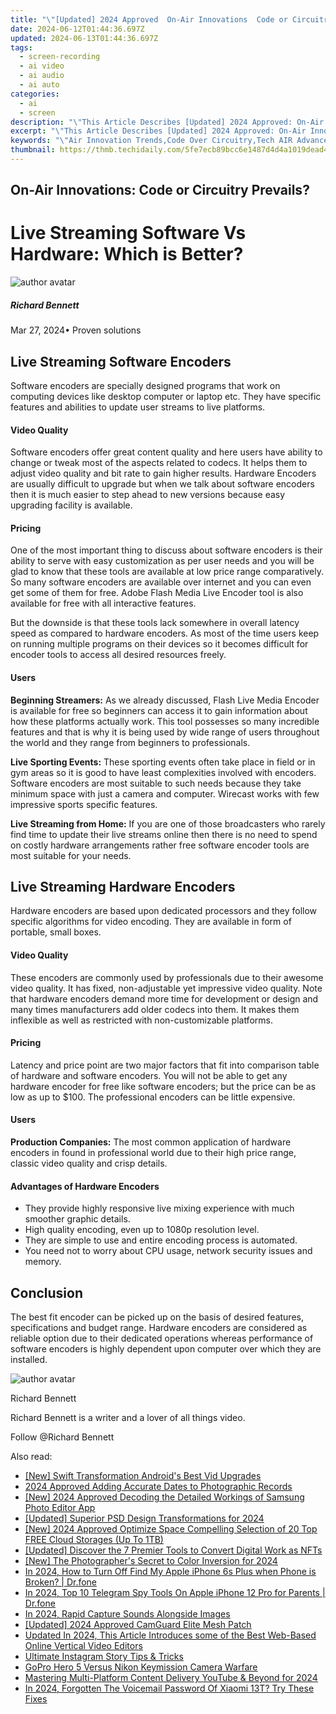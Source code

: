 ```yaml
---
title: "\"[Updated] 2024 Approved  On-Air Innovations  Code or Circuitry Prevails?\""
date: 2024-06-12T01:44:36.697Z
updated: 2024-06-13T01:44:36.697Z
tags: 
  - screen-recording
  - ai video
  - ai audio
  - ai auto
categories: 
  - ai
  - screen
description: "\"This Article Describes [Updated] 2024 Approved: On-Air Innovations: Code or Circuitry Prevails?\""
excerpt: "\"This Article Describes [Updated] 2024 Approved: On-Air Innovations: Code or Circuitry Prevails?\""
keywords: "\"Air Innovation Trends,Code Over Circuitry,Tech AIR Advancements,Circuits vs Codes,Radio Tech Progress,Broadcasting Innovation,On-Air Technology Debate\""
thumbnail: https://thmb.techidaily.com/5fe7ecb89bcc6e1487d4d4a1019dead48cda049eb81dcbc464d7190885cdca32.jpg
---
```


## On-Air Innovations: Code or Circuitry Prevails?

# Live Streaming Software Vs Hardware: Which is Better?

![author avatar](https://images.wondershare.com/filmora/article-images/richard-bennett.jpg)

##### Richard Bennett

 Mar 27, 2024• Proven solutions

## Live Streaming Software Encoders

 Software encoders are specially designed programs that work on computing devices like desktop computer or laptop etc. They have specific features and abilities to update user streams to live platforms.

#### Video Quality

 Software encoders offer great content quality and here users have ability to change or tweak most of the aspects related to codecs. It helps them to adjust video quality and bit rate to gain higher results. Hardware Encoders are usually difficult to upgrade but when we talk about software encoders then it is much easier to step ahead to new versions because easy upgrading facility is available.

#### Pricing

 One of the most important thing to discuss about software encoders is their ability to serve with easy customization as per user needs and you will be glad to know that these tools are available at low price range comparatively. So many software encoders are available over internet and you can even get some of them for free. Adobe Flash Media Live Encoder tool is also available for free with all interactive features.

 But the downside is that these tools lack somewhere in overall latency speed as compared to hardware encoders. As most of the time users keep on running multiple programs on their devices so it becomes difficult for encoder tools to access all desired resources freely.

#### Users

**Beginning Streamers:** As we already discussed, Flash Live Media Encoder is available for free so beginners can access it to gain information about how these platforms actually work. This tool possesses so many incredible features and that is why it is being used by wide range of users throughout the world and they range from beginners to professionals.

**Live Sporting Events:** These sporting events often take place in field or in gym areas so it is good to have least complexities involved with encoders. Software encoders are most suitable to such needs because they take minimum space with just a camera and computer. Wirecast works with few impressive sports specific features.

**Live Streaming from Home:** If you are one of those broadcasters who rarely find time to update their live streams online then there is no need to spend on costly hardware arrangements rather free software encoder tools are most suitable for your needs.

## Live Streaming Hardware Encoders

 Hardware encoders are based upon dedicated processors and they follow specific algorithms for video encoding. They are available in form of portable, small boxes.

#### Video Quality

 These encoders are commonly used by professionals due to their awesome video quality. It has fixed, non-adjustable yet impressive video quality. Note that hardware encoders demand more time for development or design and many times manufacturers add older codecs into them. It makes them inflexible as well as restricted with non-customizable platforms.

#### Pricing

 Latency and price point are two major factors that fit into comparison table of hardware and software encoders. You will not be able to get any hardware encoder for free like software encoders; but the price can be as low as up to $100\. The professional encoders can be little expensive.

#### Users

**Production Companies:** The most common application of hardware encoders in found in professional world due to their high price range, classic video quality and crisp details.

#### Advantages of Hardware Encoders

* They provide highly responsive live mixing experience with much smoother graphic details.
* High quality encoding, even up to 1080p resolution level.
* They are simple to use and entire encoding process is automated.
* You need not to worry about CPU usage, network security issues and memory.

## Conclusion

 The best fit encoder can be picked up on the basis of desired features, specifications and budget range. Hardware encoders are considered as reliable option due to their dedicated operations whereas performance of software encoders is highly dependent upon computer over which they are installed.

![author avatar](https://images.wondershare.com/filmora/article-images/richard-bennett.jpg)

Richard Bennett

Richard Bennett is a writer and a lover of all things video.

Follow @Richard Bennett


<ins class="adsbygoogle"
     style="display:block"
     data-ad-format="autorelaxed"
     data-ad-client="ca-pub-7571918770474297"
     data-ad-slot="1223367746"></ins>



<ins class="adsbygoogle"
     style="display:block"
     data-ad-client="ca-pub-7571918770474297"
     data-ad-slot="8358498916"
     data-ad-format="auto"
     data-full-width-responsive="true"></ins>


<span class="atpl-alsoreadstyle">Also read:</span>
<div><ul>
<li><a href="https://article-helps.techidaily.com/new-swift-transformation-androids-best-vid-upgrades/"><u>[New] Swift Transformation  Android's Best Vid Upgrades</u></a></li>
<li><a href="https://article-helps.techidaily.com/2024-approved-adding-accurate-dates-to-photographic-records/"><u>2024 Approved  Adding Accurate Dates to Photographic Records</u></a></li>
<li><a href="https://article-helps.techidaily.com/new-2024-approved-decoding-the-detailed-workings-of-samsung-photo-editor-app/"><u>[New] 2024 Approved  Decoding the Detailed Workings of Samsung Photo Editor App</u></a></li>
<li><a href="https://article-helps.techidaily.com/updated-superior-psd-design-transformations-for-2024/"><u>[Updated] Superior PSD Design Transformations for 2024</u></a></li>
<li><a href="https://article-helps.techidaily.com/new-2024-approved-optimize-space-compelling-selection-of-20-top-free-cloud-storages-up-to-1tb/"><u>[New] 2024 Approved  Optimize Space  Compelling Selection of 20 Top FREE Cloud Storages (Up To 1TB)</u></a></li>
<li><a href="https://article-helps.techidaily.com/updated-discover-the-7-premier-tools-to-convert-digital-work-as-nfts/"><u>[Updated] Discover the 7 Premier Tools to Convert Digital Work as NFTs</u></a></li>
<li><a href="https://article-helps.techidaily.com/new-the-photographers-secret-to-color-inversion-for-2024/"><u>[New] The Photographer's Secret to Color Inversion for 2024</u></a></li>
<li><a href="https://iphone-unlock.techidaily.com/in-2024-how-to-turn-off-find-my-apple-iphone-6s-plus-when-phone-is-broken-drfone-by-drfone-ios/"><u>In 2024, How to Turn Off Find My Apple iPhone 6s Plus when Phone is Broken? | Dr.fone</u></a></li>
<li><a href="https://ios-location-track.techidaily.com/in-2024-top-10-telegram-spy-tools-on-apple-iphone-12-pro-for-parents-drfone-by-drfone-virtual-ios/"><u>In 2024, Top 10 Telegram Spy Tools On Apple iPhone 12 Pro for Parents | Dr.fone</u></a></li>
<li><a href="https://remote-screen-capture.techidaily.com/in-2024-rapid-capture-sounds-alongside-images/"><u>In 2024, Rapid Capture  Sounds Alongside Images</u></a></li>
<li><a href="https://video-screen-grab.techidaily.com/updated-2024-approved-camguard-elite-mesh-patch/"><u>[Updated] 2024 Approved  CamGuard Elite Mesh Patch</u></a></li>
<li><a href="https://video-content-creator.techidaily.com/updated-in-2024-this-article-introduces-some-of-the-best-web-based-online-vertical-video-editors/"><u>Updated In 2024, This Article Introduces some of the Best Web-Based Online Vertical Video Editors</u></a></li>
<li><a href="https://instagram-videos.techidaily.com/ultimate-instagram-story-tips-and-tricks/"><u>Ultimate Instagram Story Tips & Tricks</u></a></li>
<li><a href="https://extra-resources.techidaily.com/gopro-hero-5-versus-nikon-keymission-camera-warfare/"><u>GoPro Hero 5 Versus Nikon Keymission Camera Warfare</u></a></li>
<li><a href="https://youtube-stream.techidaily.com/mastering-multi-platform-content-delivery-youtube-and-beyond-for-2024/"><u>Mastering Multi-Platform Content Delivery  YouTube & Beyond for 2024</u></a></li>
<li><a href="https://unlock-android.techidaily.com/in-2024-forgotten-the-voicemail-password-of-xiaomi-13t-try-these-fixes-by-drfone-android/"><u>In 2024, Forgotten The Voicemail Password Of Xiaomi 13T? Try These Fixes</u></a></li>
</ul></div>
